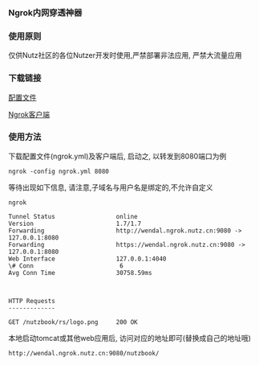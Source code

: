 ### Ngrok内网穿透神器

### 使用原则

仅供Nutz社区的各位Nutzer开发时使用,严禁部署非法应用, 严禁大流量应用

### 下载链接

[配置文件](/ngrok/config/download)

[Ngrok客户端](https://ngrok.com/download/1)

### 使用方法

下载配置文件(ngrok.yml)及客户端后, 启动之, 以转发到8080端口为例

```
ngrok -config ngrok.yml 8080
```

等待出现如下信息, 请注意,子域名与用户名是绑定的,不允许自定义

```
ngrok

Tunnel Status                 online
Version                       1.7/1.7
Forwarding                    http://wendal.ngrok.nutz.cn:9080 -> 127.0.0.1:8080
Forwarding                    https://wendal.ngrok.nutz.cn:9080 -> 127.0.0.1:8080
Web Interface                 127.0.0.1:4040
\# Conn                        6
Avg Conn Time                 30758.59ms



HTTP Requests
-------------

GET /nutzbook/rs/logo.png     200 OK
```

本地启动tomcat或其他web应用后, 访问对应的地址即可(替换成自己的地址哦)

```
http://wendal.ngrok.nutz.cn:9080/nutzbook/
```